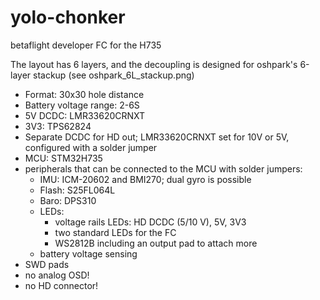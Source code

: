 # yolo-chonker
betaflight developer FC for the H735

The layout has 6 layers, and the decoupling is designed for oshpark's 6-layer stackup (see oshpark_6L_stackup.png)

- Format: 30x30 hole distance
- Battery voltage range: 2-6S
- 5V DCDC: LMR33620CRNXT
- 3V3: TPS62824
- Separate DCDC for HD out; LMR33620CRNXT set for 10V or 5V, configured with a solder jumper
- MCU: STM32H735
- peripherals that can be connected to the MCU with solder jumpers:
  - IMU: ICM-20602 and BMI270; dual gyro is possible
  - Flash: S25FL064L
  - Baro: DPS310
  - LEDs:
    - voltage rails LEDs: HD DCDC (5/10 V), 5V, 3V3
    - two standard LEDs for the FC
    - WS2812B including an output pad to attach more
  - battery voltage sensing
- SWD pads
- no analog OSD!
- no HD connector!
